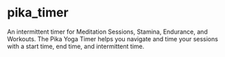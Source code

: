 # pika_timer
An intermittent timer for Meditation Sessions, Stamina, Endurance, and Workouts. The Pika Yoga Timer helps you navigate and time your sessions with a start time, end time, and intermittent time. 
